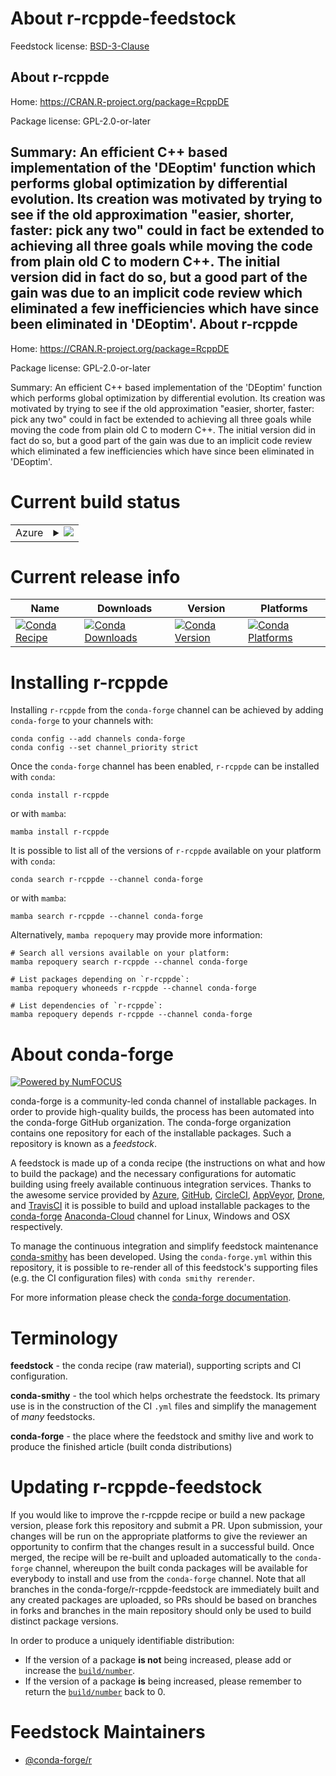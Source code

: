 About r-rcppde-feedstock
========================

Feedstock license: [BSD-3-Clause](https://github.com/conda-forge/r-rcppde-feedstock/blob/main/LICENSE.txt)

About r-rcppde
--------------

Home: https://CRAN.R-project.org/package=RcppDE

Package license: GPL-2.0-or-later

Summary: An efficient C++ based implementation of the 'DEoptim' function which performs global optimization by differential evolution. Its creation was motivated by trying to see if the old approximation "easier, shorter, faster: pick any two" could in fact be extended to achieving all three goals while moving the code from plain old C to modern C++.  The initial version did in fact do so, but a good part of the gain was due to an implicit code review which eliminated a few inefficiencies which have since been eliminated in 'DEoptim'.
About r-rcppde
--------------

Home: https://CRAN.R-project.org/package=RcppDE

Package license: GPL-2.0-or-later

Summary: An efficient C++ based implementation of the 'DEoptim' function which performs global optimization by differential evolution. Its creation was motivated by trying to see if the old approximation "easier, shorter, faster: pick any two" could in fact be extended to achieving all three goals while moving the code from plain old C to modern C++.  The initial version did in fact do so, but a good part of the gain was due to an implicit code review which eliminated a few inefficiencies which have since been eliminated in 'DEoptim'.

Current build status
====================


<table>
    
  <tr>
    <td>Azure</td>
    <td>
      <details>
        <summary>
          <a href="https://dev.azure.com/conda-forge/feedstock-builds/_build/latest?definitionId=15085&branchName=main">
            <img src="https://dev.azure.com/conda-forge/feedstock-builds/_apis/build/status/r-rcppde-feedstock?branchName=main">
          </a>
        </summary>
        <table>
          <thead><tr><th>Variant</th><th>Status</th></tr></thead>
          <tbody><tr>
              <td>linux_64_r_base4.2</td>
              <td>
                <a href="https://dev.azure.com/conda-forge/feedstock-builds/_build/latest?definitionId=15085&branchName=main">
                  <img src="https://dev.azure.com/conda-forge/feedstock-builds/_apis/build/status/r-rcppde-feedstock?branchName=main&jobName=linux&configuration=linux%20linux_64_r_base4.2" alt="variant">
                </a>
              </td>
            </tr><tr>
              <td>linux_64_r_base4.3</td>
              <td>
                <a href="https://dev.azure.com/conda-forge/feedstock-builds/_build/latest?definitionId=15085&branchName=main">
                  <img src="https://dev.azure.com/conda-forge/feedstock-builds/_apis/build/status/r-rcppde-feedstock?branchName=main&jobName=linux&configuration=linux%20linux_64_r_base4.3" alt="variant">
                </a>
              </td>
            </tr><tr>
              <td>osx_64_r_base4.2</td>
              <td>
                <a href="https://dev.azure.com/conda-forge/feedstock-builds/_build/latest?definitionId=15085&branchName=main">
                  <img src="https://dev.azure.com/conda-forge/feedstock-builds/_apis/build/status/r-rcppde-feedstock?branchName=main&jobName=osx&configuration=osx%20osx_64_r_base4.2" alt="variant">
                </a>
              </td>
            </tr><tr>
              <td>osx_64_r_base4.3</td>
              <td>
                <a href="https://dev.azure.com/conda-forge/feedstock-builds/_build/latest?definitionId=15085&branchName=main">
                  <img src="https://dev.azure.com/conda-forge/feedstock-builds/_apis/build/status/r-rcppde-feedstock?branchName=main&jobName=osx&configuration=osx%20osx_64_r_base4.3" alt="variant">
                </a>
              </td>
            </tr><tr>
              <td>win_64</td>
              <td>
                <a href="https://dev.azure.com/conda-forge/feedstock-builds/_build/latest?definitionId=15085&branchName=main">
                  <img src="https://dev.azure.com/conda-forge/feedstock-builds/_apis/build/status/r-rcppde-feedstock?branchName=main&jobName=win&configuration=win%20win_64_" alt="variant">
                </a>
              </td>
            </tr>
          </tbody>
        </table>
      </details>
    </td>
  </tr>
</table>

Current release info
====================

| Name | Downloads | Version | Platforms |
| --- | --- | --- | --- |
| [![Conda Recipe](https://img.shields.io/badge/recipe-r--rcppde-green.svg)](https://anaconda.org/conda-forge/r-rcppde) | [![Conda Downloads](https://img.shields.io/conda/dn/conda-forge/r-rcppde.svg)](https://anaconda.org/conda-forge/r-rcppde) | [![Conda Version](https://img.shields.io/conda/vn/conda-forge/r-rcppde.svg)](https://anaconda.org/conda-forge/r-rcppde) | [![Conda Platforms](https://img.shields.io/conda/pn/conda-forge/r-rcppde.svg)](https://anaconda.org/conda-forge/r-rcppde) |

Installing r-rcppde
===================

Installing `r-rcppde` from the `conda-forge` channel can be achieved by adding `conda-forge` to your channels with:

```
conda config --add channels conda-forge
conda config --set channel_priority strict
```

Once the `conda-forge` channel has been enabled, `r-rcppde` can be installed with `conda`:

```
conda install r-rcppde
```

or with `mamba`:

```
mamba install r-rcppde
```

It is possible to list all of the versions of `r-rcppde` available on your platform with `conda`:

```
conda search r-rcppde --channel conda-forge
```

or with `mamba`:

```
mamba search r-rcppde --channel conda-forge
```

Alternatively, `mamba repoquery` may provide more information:

```
# Search all versions available on your platform:
mamba repoquery search r-rcppde --channel conda-forge

# List packages depending on `r-rcppde`:
mamba repoquery whoneeds r-rcppde --channel conda-forge

# List dependencies of `r-rcppde`:
mamba repoquery depends r-rcppde --channel conda-forge
```


About conda-forge
=================

[![Powered by
NumFOCUS](https://img.shields.io/badge/powered%20by-NumFOCUS-orange.svg?style=flat&colorA=E1523D&colorB=007D8A)](https://numfocus.org)

conda-forge is a community-led conda channel of installable packages.
In order to provide high-quality builds, the process has been automated into the
conda-forge GitHub organization. The conda-forge organization contains one repository
for each of the installable packages. Such a repository is known as a *feedstock*.

A feedstock is made up of a conda recipe (the instructions on what and how to build
the package) and the necessary configurations for automatic building using freely
available continuous integration services. Thanks to the awesome service provided by
[Azure](https://azure.microsoft.com/en-us/services/devops/), [GitHub](https://github.com/),
[CircleCI](https://circleci.com/), [AppVeyor](https://www.appveyor.com/),
[Drone](https://cloud.drone.io/welcome), and [TravisCI](https://travis-ci.com/)
it is possible to build and upload installable packages to the
[conda-forge](https://anaconda.org/conda-forge) [Anaconda-Cloud](https://anaconda.org/)
channel for Linux, Windows and OSX respectively.

To manage the continuous integration and simplify feedstock maintenance
[conda-smithy](https://github.com/conda-forge/conda-smithy) has been developed.
Using the ``conda-forge.yml`` within this repository, it is possible to re-render all of
this feedstock's supporting files (e.g. the CI configuration files) with ``conda smithy rerender``.

For more information please check the [conda-forge documentation](https://conda-forge.org/docs/).

Terminology
===========

**feedstock** - the conda recipe (raw material), supporting scripts and CI configuration.

**conda-smithy** - the tool which helps orchestrate the feedstock.
                   Its primary use is in the construction of the CI ``.yml`` files
                   and simplify the management of *many* feedstocks.

**conda-forge** - the place where the feedstock and smithy live and work to
                  produce the finished article (built conda distributions)


Updating r-rcppde-feedstock
===========================

If you would like to improve the r-rcppde recipe or build a new
package version, please fork this repository and submit a PR. Upon submission,
your changes will be run on the appropriate platforms to give the reviewer an
opportunity to confirm that the changes result in a successful build. Once
merged, the recipe will be re-built and uploaded automatically to the
`conda-forge` channel, whereupon the built conda packages will be available for
everybody to install and use from the `conda-forge` channel.
Note that all branches in the conda-forge/r-rcppde-feedstock are
immediately built and any created packages are uploaded, so PRs should be based
on branches in forks and branches in the main repository should only be used to
build distinct package versions.

In order to produce a uniquely identifiable distribution:
 * If the version of a package **is not** being increased, please add or increase
   the [``build/number``](https://docs.conda.io/projects/conda-build/en/latest/resources/define-metadata.html#build-number-and-string).
 * If the version of a package **is** being increased, please remember to return
   the [``build/number``](https://docs.conda.io/projects/conda-build/en/latest/resources/define-metadata.html#build-number-and-string)
   back to 0.

Feedstock Maintainers
=====================

* [@conda-forge/r](https://github.com/conda-forge/r/)

